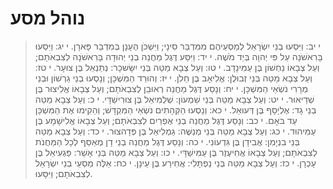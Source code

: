 # נוהל מסע

> י יב: וַיִּסְעוּ בְנֵי יִשְׂרָאֵל לְמַסְעֵיהֶם מִמִּדְבַּר סִינָי; וַיִּשְׁכֹּן הֶעָנָן בְּמִדְבַּר פָּארָן.
> י יג: וַיִּסְעוּ בָּרִאשֹׁנָה עַל פִּי יְהוָה בְּיַד מֹשֶׁה.
> י יד: וַיִּסַּע דֶּגֶל מַחֲנֵה בְנֵי יְהוּדָה בָּרִאשֹׁנָה לְצִבְאֹתָם; וְעַל צְבָאוֹ נַחְשׁוֹן בֶּן עַמִּינָדָב.
> י טו: וְעַל צְבָא מַטֵּה בְּנֵי יִשָּׂשכָר:  נְתַנְאֵל בֶּן צוּעָר.
> י טז: וְעַל צְבָא מַטֵּה בְּנֵי זְבוּלֻן:  אֱלִיאָב בֶּן חֵלֹן.
> י יז: וְהוּרַד הַמִּשְׁכָּן; וְנָסְעוּ בְנֵי גֵרְשׁוֹן וּבְנֵי מְרָרִי נֹשְׂאֵי הַמִּשְׁכָּן.
> י יח: וְנָסַע דֶּגֶל מַחֲנֵה רְאוּבֵן לְצִבְאֹתָם; וְעַל צְבָאוֹ אֱלִיצוּר בֶּן שְׁדֵיאוּר.
> י יט: וְעַל צְבָא מַטֵּה בְּנֵי שִׁמְעוֹן:  שְׁלֻמִיאֵל בֶּן צוּרִישַׁדָּי.
> י כ: וְעַל צְבָא מַטֵּה בְנֵי גָד:  אֶלְיָסָף בֶּן דְּעוּאֵל.
> י כא: וְנָסְעוּ הַקְּהָתִים נֹשְׂאֵי הַמִּקְדָּשׁ; וְהֵקִימוּ אֶת הַמִּשְׁכָּן עַד בֹּאָם.
> י כב: וְנָסַע דֶּגֶל מַחֲנֵה בְנֵי אֶפְרַיִם לְצִבְאֹתָם; וְעַל צְבָאוֹ אֱלִישָׁמָע בֶּן עַמִּיהוּד.
> י כג: וְעַל צְבָא מַטֵּה בְּנֵי מְנַשֶּׁה:  גַּמְלִיאֵל בֶּן פְּדָהצוּר.
> י כד: וְעַל צְבָא מַטֵּה בְּנֵי בִנְיָמִן:  אֲבִידָן בֶּן גִּדְעוֹנִי.
> י כה: וְנָסַע דֶּגֶל מַחֲנֵה בְנֵי דָן מְאַסֵּף לְכָל הַמַּחֲנֹת לְצִבְאֹתָם; וְעַל צְבָאוֹ אֲחִיעֶזֶר בֶּן עַמִּישַׁדָּי.
> י כו: וְעַל צְבָא מַטֵּה בְּנֵי אָשֵׁר:  פַּגְעִיאֵל בֶּן עָכְרָן.
> י כז: וְעַל צְבָא מַטֵּה בְּנֵי נַפְתָּלִי:  אֲחִירַע בֶּן עֵינָן.
> י כח: אֵלֶּה מַסְעֵי בְנֵי יִשְׂרָאֵל לְצִבְאֹתָם; וַיִּסָּעוּ. 
 

